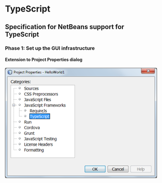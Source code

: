 # TypeScript

## Specification for NetBeans support for TypeScript

### Phase 1: Set up the GUI infrastructure

#### Extension to Project Properties dialog

<img src="images/typescript-properties.png"/>